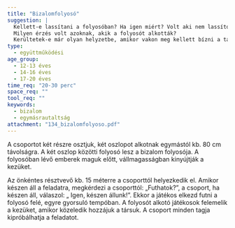 ```yaml
---
title: "Bizalomfolyosó"
suggestion: | 
  Kellett-e lassítani a folyosóban? Ha igen miért? Volt aki nem lassított?
  Milyen érzés volt azoknak, akik a folyosót alkották?  
  Kerültetek-e már olyan helyzetbe, amikor vakon meg kellett bízni a társaidban? Idézzetek fel ilyen eseteket a következményekkel együtt.
type:
  - együttműködési
age_group:
  - 12-13 éves
  - 14-16 éves
  - 17-20 éves
time_req: "20-30 perc"
space_req: ""
tool_req: ""
keywords: 
  - bizalom
  - egymásrautaltság
attachment: "134_bizalomfolyoso.pdf"
---
```


A csoportot két részre osztjuk, két oszlopot alkotnak egymástól kb. 80 cm távolságra. A két oszlop közötti folyosó lesz a bizalom folyosója. A folyosóban lévő emberek maguk előtt, vállmagasságban kinyújtják a kezüket.

Az önkéntes résztvevő kb. 15 méterre a csoporttól helyezkedik el. Amikor készen áll a feladatra, megkérdezi a csoporttól: „Futhatok?”, a csoport, ha készen áll, válaszol: „ Igen, készen állunk!”. Ekkor a játékos elkezd futni a folyosó felé, egyre gyorsuló tempóban. A folyosót alkotó játékosok felemelik a kezüket, amikor közeledik hozzájuk a társuk. A csoport minden tagja kipróbálhatja a feladatot.
  
  
